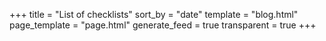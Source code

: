 +++
title = "List of checklists"
sort_by = "date"
template = "blog.html"
page_template = "page.html"
generate_feed = true
transparent = true
+++
